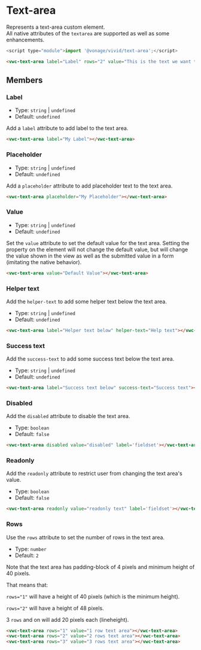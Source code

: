 # Text-area

Represents a text-area custom element.  
All native attributes of the `textarea` are supported as well as some enhancements.


```js
<script type="module">import '@vonage/vivid/text-area';</script>
```

```html preview
<vwc-text-area label="Label" rows="2" value="This is the text we want to see!"></vwc-text-area>
```

## Members

### Label

- Type: `string` | `undefined`
- Default: `undefined`

Add a `label` attribute to add label to the text area.

```html preview
<vwc-text-area label="My Label"></vwc-text-area>
```

### Placeholder

- Type: `string` | `undefined`
- Default: `undefined`

Add a `placeholder` attribute to add placeholder text to the text area.

```html preview
<vwc-text-area placeholder="My Placeholder"></vwc-text-area>
```

### Value

- Type: `string` | `undefined`
- Default: `undefined`

Set the `value` attribute to set the default value for the text area. Setting the property on the element will not change the default value, but will change the value shown in the view as well as the submitted value in a form (imitating the native behavior).

```html preview
<vwc-text-area value="Default Value"></vwc-text-area>
```

### Helper text

Add the `helper-text` to add some helper text below the text area.

- Type: `string` | `undefined`
- Default: `undefined`

```html preview
<vwc-text-area label="Helper text below" helper-text="Help text"></vwc-text-area>
```

### Success text

Add the `success-text` to add some success text below the text area.

- Type: `string` | `undefined`
- Default: `undefined`

```html preview
<vwc-text-area label="Success text below" success-text="Success text"></vwc-text-area>
```

### Disabled

Add the `disabled` attribute to disable the text area.

- Type: `boolean`
- Default: `false`

```html preview
<vwc-text-area disabled value="disabled" label='fieldset'></vwc-text-area>
```

### Readonly

Add the `readonly` attribute to restrict user from changing the text area's value.

- Type: `boolean`
- Default: `false`

```html preview
<vwc-text-area readonly value="readonly text" label='fieldset'></vwc-text-area>
```

### Rows

Use the `rows` attribute to set the number of rows in the text area.

- Type: `number`
- Default: `2`

Note that the text area has padding-block of 4 pixels and minimum height of 40 pixels.

That means that:

`rows="1"` will have a height of 40 pixels (which is the minimum height).

`rows="2"` will have a height of 48 pixels.

3 `rows` and on will add 20 pixels each (lineheight).

```html preview
<vwc-text-area rows="1" value="1 row text area"></vwc-text-area>
<vwc-text-area rows="2" value="2 rows text area"></vwc-text-area>
<vwc-text-area rows="3" value="3 rows text area"></vwc-text-area>
```
